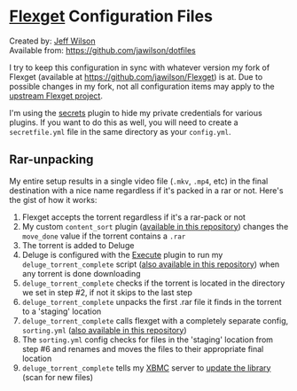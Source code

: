 # [Flexget](http://www.flexget.com) Configuration Files

Created by: [Jeff Wilson](mailto:jeff@jeffalwilson.com)  
Available from: https://github.com/jawilson/dotfiles

I try to keep this configuration in sync with whatever version my fork of Flexget (available at https://github.com/jawilson/Flexget) is at. Due to possible changes in my fork, not all configuration items may apply to the [upstream Flexget project](https://github.com/Flexget/Flexget).

I'm using the [secrets](http://flexget.com/wiki/Plugins/secrets) plugin to hide my private credentials for various plugins. If you want to do this as well, you will need to create a ``secretfile.yml`` file in the same directory as your ``config.yml``.

## Rar-unpacking

My entire setup results in a single video file (``.mkv``, ``.mp4``, etc) in the final destination with a nice name regardless if it's packed in a rar or not.
Here's the gist of how it works:
  1. Flexget accepts the torrent regardless if it's a rar-pack or not
  2. My custom ``content_sort`` plugin ([available in this repository](https://github.com/jawilson/dotfiles/blob/master/flexget/plugins/content_sort.py)) changes the ``move_done`` value if the torrent contains a ``.rar``
  3. The torrent is added to Deluge
  4. Deluge is configured with the [Execute](http://dev.deluge-torrent.org/wiki/Plugins/Execute) plugin to run my ``deluge_torrent_complete`` script ([also available in this repository](https://github.com/jawilson/dotfiles/blob/master/bin/deluge_torrent_complete)) when any torrent is done downloading
  5. ``deluge_torrent_complete`` checks if the torrent is located in the directory we set in step #2, if not it skips to the last step
  6. ``deluge_torrent_complete`` unpacks the first .rar file it finds in the torrent to a 'staging' location
  7. ``deluge_torrent_complete`` calls flexget with a completely separate config, ``sorting.yml`` ([also available in this repository](https://github.com/jawilson/dotfiles/blob/master/flexget/sorting.yml))
  8. The ``sorting.yml`` config checks for files in the 'staging' location from step #6 and renames and moves the files to their appropriate final location
  9. ``deluge_torrent_complete`` tells my [XBMC](http://xbmc.org) server to [update the library](http://wiki.xbmc.org/index.php?title=HOW-TO:Remotely_update_library) (scan for new files)
